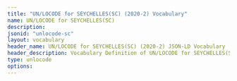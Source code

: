 ```yaml
---
title: "UN/LOCODE for SEYCHELLES(SC) (2020-2) Vocabulary"
name: UN/LOCODE for SEYCHELLES(SC) 
description: 
jsonid: "unlocode-sc"
layout: vocabulary
header_name: UN/LOCODE for SEYCHELLES(SC) (2020-2) JSON-LD Vocabulary
header_description: Vocabulary Definition of UN/LOCODE for SEYCHELLES(SC) (2020-2) semantics in HTML format. JSON-LD format is available at [unlocode-sc.jsonld](/vocabulary/unlocode-sc.jsonld)
type: unlocode
options:
---
```

